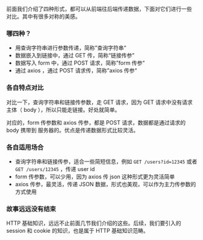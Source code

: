 

前面我们介绍了四种形式，都可以从前端往后端传递数据，下面对它们进行一些
对比。其中有很多对称的美感。

### 哪四种？

- 用查询字符串进行参数传递，简称”查询字符串“
- 数据嵌入到链接中，通过 GET 传，简称“链接传参”
- 数据写入 form 中，通过 POST 请求，简称”form 传参“
- 通过 axios ，通过 POST 请求传，简称”axios 传参“

### 各自特点对比

对比一下，查询字符串和链接传参数，走 GET 请求，因为 GET 请求中没有请求主体（ body ），所以只能走链接。好处就简单。

对应的，form 传参数和 axios 传参，都是 POST 请求，数据都是通过请求的 body 携带到
服务器的。优点是传递数据形式比较灵活。

### 各自适用场合

- 查询字符串和链接传参，适合一些简短信息，例如 `GET /users?id=12345` 或者 `GET /users/12345` ，传递 user id
- form 传参数，可以少用，因为 axios 传 json 这种形式更为灵活简单
- axios 传参，最灵活，传递 JSON 数据，形式也美观，可以作为主力传参数的方式使用



### 故事远远没有结束

HTTP 基础知识，远远不止前面几节我们介绍的这些。后续，我们要引入的 session 和 cookie 的知识，也是属于 HTTP 基础知识范畴。
